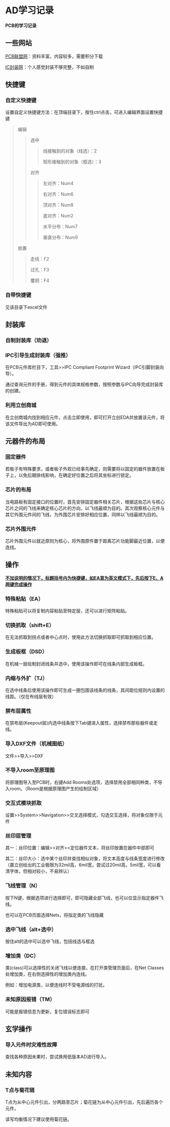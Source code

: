 # AD学习记录

**PCB的学习记录**

## 一些网站

[PCB联盟网](https://www.pcbbar.com/)：资料丰富，内容较多，需要积分下载

[IC封装网](http://www.iclib.com/)：个人感觉封装不够完整，不如自制

## 快捷键

### 自定义快捷键

设置自定义快捷键方法：在顶端目录下，按住ctrl点击，可进入编辑界面设置快捷键

> 编辑
>
> > 选中
> >
> > > 线接触到的对象（线选）：2
> > >
> > > 矩形接触到的对象（框选）：3
> >
> > 对齐
> >
> > > 左对齐：Num4
> > >
> > > 右对齐：Num6
> > >
> > > 顶对齐：Num8
> > >
> > > 底对齐：Num2
> > >
> > > 水平分布：Num7
> > >
> > > 垂直分布：Num9
>
> 放置
>
> >走线：F2
> >
> >过孔：F3
> >
> >覆铜：F4
>

### 自带快捷键

见该目录下excel文件

## 封装库

### 自制封装库（劝退）

### IPC引导生成封装库（强推）

在PCB元件库栏目下，工具>>IPC Compliant Footprint Wizard（IPC引脚封装向导）。

通过查询元件的手册，得到元件的具体规格参数，按照参数与IPC向导完成封装库的创建。

### 利用立创商城

在立创商城内找到相应元件，点击立即使用，即可打开立创EDA并放置该元件，将该文件导出为AD即可使用。

## 元器件的布局

### 固定器件

若板子有特殊要求，或者板子外观已经事先确定，则需要将以固定的器件放置在板子上，以免后期排线影响，在确定好位置之后将其坐标进行锁定。

### 芯片的布局

当电路板有固定接口的位置时，首先安排固定器件相关芯片，根据这些芯片与核心芯片之间的飞线来确定核心芯片的方向，以飞线最顺为目的。其次观察核心元件与其它外围元件间的飞线，为外围芯片安排好相应位置，同样以飞线最顺为目的。

### 芯片外围元件

芯片外围元件以就近原则为核心，将外围原件置于距离芯片功能脚最近位置，以便连线。

## 操作

<u>**不加说明的情况下，标题括号内为快捷键，如EA意为英文模式下，先后按下E、A两键完成操作**</u>

### 特殊粘贴（EA）

特殊粘贴可以将复制内容粘贴至特定层，还可以进行矩阵粘贴。

### 切换抓取（shift+E）

在无法抓取到拐点或者中心点时，使用此方法切换抓取即可抓取到相应位置。

### 生成板框（DSD）

在机械一层绘制封闭线条并选中，使用该操作即可在线条内部生成板框。

### 内缩与外扩（TJ）

在选中线条后使用该操作即可生成一圈包围该线条的线条，其间距位规则内设置的线距。（仅在布线层有效）

### 禁布层属性

在禁布层(Keepout层)内选中线条按下Tab键进入属性，选择禁布那些器件或走线。

### 导入DXF文件（机械图纸）

文件>>导入>>DXF

### 不导入room至原理图

将原理图导入至PCB时，右键Add Rooms处选项，选择禁用全部相同种类，不导入room。（Room是根据原理图产生的绘制区域）

### 交互式模块抓取

设置>>System>>Navigation>>交叉选择模式，勾选交互选择，将对象仅限于元件

### 丝印层管理

其一：丝印位置：编辑>>对齐>>定位器件文本，将丝印放置在器件中部即可

其二：丝印大小：选中某个丝印并查找相似对象，将文本高度与线条宽度进行修改（嘉立创给出的工业极限为32mil高，6mil宽，尝试过20mil高，5mil宽，可以看清字体，但相对较小，不易辨认）

### 飞线管理（N）

按下N键，根据选项进行选择即可，即可隐藏全部飞线，也可以仅显示指定器件飞线。

也可以在PCB页面选择Nets，将指定类的飞线隐藏

### 选中飞线（alt+选中）

按住alt的选中可以选中飞线，包括线选与框选

### 增加类（DC）

类(class)可以选择性的关闭飞线以便连接，在打开类管理页面后，在Net Classes处增加类，在右侧选择性的增加类内连线。

例如：增加电源类，以便连线时不受电源线的打扰。

### 未知原因报错（TM）

可能是报错信息为更新，复位错误标志即可

## 玄学操作

### 导入元件时灾难性故障

查找各种原因未果时，尝试换用低版本AD进行导入。

## 未知内容

### T点与菊花链

T点为从中心元件引出，分两路至芯片；菊花链为从中心元件引出，先后遍历各个元件。

读写均衡情况下建议使用菊花链。

